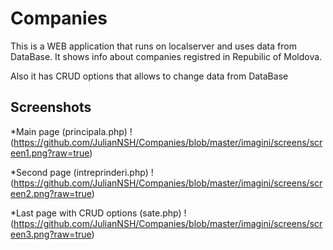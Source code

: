 # Companies

This is a WEB application that runs on localserver and uses data from DataBase.
It shows info about companies registred in Repubilic of Moldova.

Also it has CRUD options that allows to change data from DataBase

Screenshots
------
*Main page (principala.php)
! (https://github.com/JulianNSH/Companies/blob/master/imagini/screens/screen1.png?raw=true)

*Second page (intreprinderi.php)
! (https://github.com/JulianNSH/Companies/blob/master/imagini/screens/screen2.png?raw=true)

*Last page with CRUD options (sate.php)
! (https://github.com/JulianNSH/Companies/blob/master/imagini/screens/screen3.png?raw=true)
